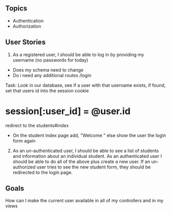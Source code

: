 ## Topics
- Authentication
- Authorization


## User Stories

1. As a registered user, I should be able to log in by providing my username (no passwords for today)
- Does my schema need to change
- Do i need any additional routes /login

Task:
Look in our database, see if a user with that username exists,
if found, set that users id into the session cookie
# session[:user_id] = @user.id
redirect to the students#index
- On the student index page add, "Welcome <Terrance>"
else
show the user the login form again

2. As an un-authenticated user, I should be able to see a list of students and information about an individual student. As an authenticated user I should be able to do all of the above plus create a new user. If an un-authorized user tries to see the new student form, they should be redirected to the login page.

## Goals

How can I make the current user available in all of my controllers and in my views
